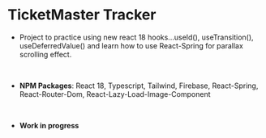# TicketMaster Tracker

- Project to practice using new react 18 hooks...useId(), useTransition(), useDeferredValue()
and learn how to use React-Spring for parallax scrolling effect.

<br>

- __NPM Packages__: React 18, Typescript, Tailwind, Firebase, React-Spring, React-Router-Dom, React-Lazy-Load-Image-Component

<br>

- __Work in progress__ 

